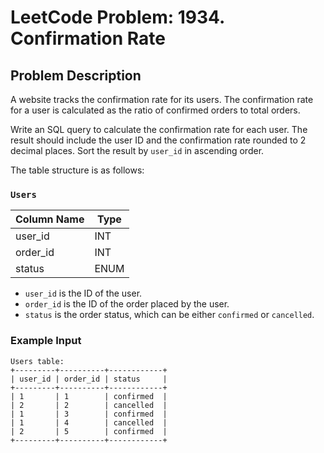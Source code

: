 # LeetCode Problem: 1934. Confirmation Rate

## Problem Description

A website tracks the confirmation rate for its users. The confirmation rate for a user is calculated as the ratio of confirmed orders to total orders. 

Write an SQL query to calculate the confirmation rate for each user. The result should include the user ID and the confirmation rate rounded to 2 decimal places. Sort the result by `user_id` in ascending order.

The table structure is as follows:

### `Users`
| Column Name | Type    |
|-------------|---------|
| user_id     | INT     |
| order_id    | INT     |
| status      | ENUM    |

- `user_id` is the ID of the user.
- `order_id` is the ID of the order placed by the user.
- `status` is the order status, which can be either `confirmed` or `cancelled`.

### Example Input
```plaintext
Users table:
+---------+----------+------------+
| user_id | order_id | status     |
+---------+----------+------------+
| 1       | 1        | confirmed  |
| 2       | 2        | cancelled  |
| 1       | 3        | confirmed  |
| 1       | 4        | cancelled  |
| 2       | 5        | confirmed  |
+---------+----------+------------+
